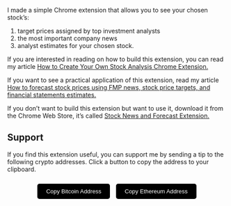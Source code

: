  I made a simple Chrome extension that allows you to see your chosen stock’s: 
 1. target prices assigned by top investment analysts
 2. the most important company news
 3. analyst estimates for your chosen stock.

If you are interested in reading on how to build this extension, you can read my article <a href="https://site.financialmodelingprep.com/how-to/how-to-create-your-own-stock-analysis-chrome-extension">How to Create Your Own Stock Analysis Chrome Extension.</a>

If you want to see a practical application of this extension, read my article <a href="https://site.financialmodelingprep.com/how-to/how-to-forecast-stock-prices-using-fmp-news-stock-price-targets-and-financial-statements-estimates">How to forecast stock prices using FMP news, stock price targets, and financial statements estimates.</a>

If you don’t want to build this extension but want to use it, download it from the Chrome Web Store, it’s called <a href="https://chromewebstore.google.com/detail/stock-news-and-forecast-e/giliocmealnhiegcjafllopfbcfnnnpo">Stock News and Forecast Extension.</a>

## Support
If you find this extension useful, you can support me by sending a tip to the following crypto addresses. Click a button to copy the address to your clipboard.

<div style="text-align: center; margin: 20px 0;">
  <button onclick="copyToClipboard('1LL5cSjh5pkxWFXgVkmtLjCSWV49YKoa9m')" style="padding: 10px 20px; margin: 5px; background-color: #000000; color: #ffffff; border: none; border-radius: 5px; cursor: pointer;">Copy Bitcoin Address</button>
  <button onclick="copyToClipboard('0xda06d4fd2d0e268c57c75cc7520619572a9667d2')" style="padding: 10px 20px; margin: 5px; background-color: #000000; color: #ffffff; border: none; border-radius: 5px; cursor: pointer;">Copy Ethereum Address</button>
</div>

<div id="popup" style="display: none; position: fixed; top: 50%; left: 50%; transform: translate(-50%, -50%); background-color: #98e07e; color: #ffffff; padding: 15px; border-radius: 8px; box-shadow: 0 4px 8px rgba(0, 0, 0, 0.2); font-family: Arial, sans-serif; font-size: 14px; z-index: 10000; text-align: center;">Address copied to clipboard!</div>

<script>
function copyToClipboard(address) {
  navigator.clipboard.writeText(address)
    .then(() => {
      const popup = document.getElementById('popup');
      popup.style.display = 'block';
      setTimeout(() => {
        popup.style.display = 'none';
      }, 2000);
    })
    .catch(err => {
      alert('Failed to copy address: ' + err);
    });
}
</script>


 


